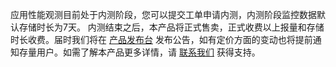应用性能观测目前处于内测阶段，您可以提交工单申请内测，内测阶段监控数据默认存储时长为7天。
内测结束之后，本产品将正式售卖，正式收费以上报量和存储时长收费。届时我们将在 [产品发布台](https://cloud.tencent.com/product/events) 发布公告，如有定价方面的变动也将提前通知存量用户。如需了解本产品更多详情，请 [联系我们](https://cloud.tencent.com/about/connect) 获得支持。